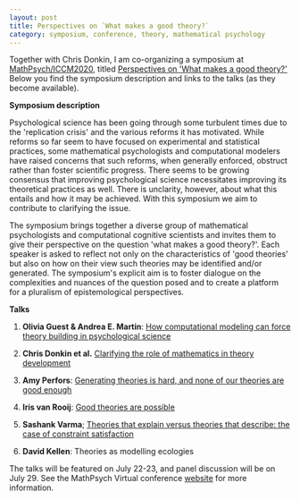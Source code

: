 ```yaml
---
layout: post
title: Perspectives on `What makes a good theory?`
category: symposium, conference, theory, mathematical psychology
---
```


Together with Chris Donkin, I am co-organizing a symposium at [MathPsych/ICCM2020](http://mathpsych.org/conferences/2020/), titled [Perspectives on 'What makes a good theory?'](http://mathpsych.org/conferences/2020/?p=symposia) Below you find the symposium description and links to the talks (as they become available).

**Symposium description**

Psychological science has been going through some turbulent times due to the 'replication crisis' and the various reforms it has motivated. While reforms so far seem to have focused on experimental and statistical practices, some mathematical psychologists and computational modelers have raised concerns that such reforms, when generally enforced, obstruct rather than foster scientific progress. There seems to be growing consensus that improving psychological science necessitates improving its theoretical practices as well. There is unclarity, however, about what this entails and how it may be achieved. With this symposium we aim to contribute to clarifying the issue.

The symposium brings together a diverse group of mathematical psychologists and computational cognitive scientists and invites them to give their perspective on the question 'what makes a good theory?'. Each speaker is asked to reflect not only on the characteristics of 'good theories' but also on how on their view such theories may be identified and/or generated. The symposium's explicit aim is to foster dialogue on the complexities and nuances of the question posed and to create a platform for a pluralism of epistemological perspectives.

**Talks**

1. **Olivia Guest & Andrea E. Martin**: [How computational modeling can force theory building in psychological science](https://www.youtube.com/watch?v=8Aa9_6ahO48&feature=emb_logo)

2. **Chris Donkin et al.** [Clarifying the role of mathematics in theory development](https://youtu.be/6Q8rRabXJb4)

3. **Amy Perfors**: [Generating theories is hard, and none of our theories are good enough](https://www.youtube.com/watch?v=NFIQp_gMumM)

4. **Iris van Rooij**: [Good theories are possible](https://www.youtube.com/watch?v=XXhRyRW630Y)

5. **Sashank Varma**; [Theories that explain versus theories that describe: the case of constraint satisfaction](https://youtu.be/3lPX1SuDS-Q)

6. **David Kellen**: Theories as modelling ecologies

The talks will be featured on July 22-23, and panel discussion will be on July 29. See the MathPsych Virtual conference [website](https://virtual.mathpsych.org) for more information.

